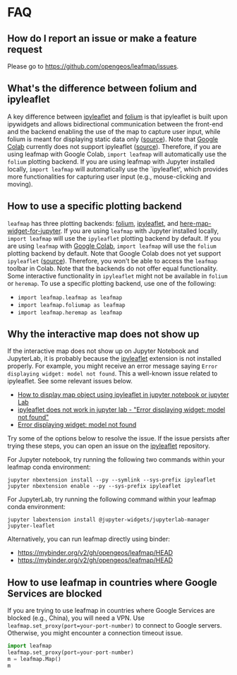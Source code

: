 # FAQ

## How do I report an issue or make a feature request

Please go to <https://github.com/opengeos/leafmap/issues>.

## What's the difference between folium and ipyleaflet

A key difference between [ipyleaflet](https://github.com/jupyter-widgets/ipyleaflet) and [folium](https://github.com/python-visualization/folium) is that ipyleaflet is built upon ipywidgets and allows bidirectional communication between the front-end and the backend enabling the use of the map to capture user input, while folium is meant for displaying static data only ([source](https://blog.jupyter.org/interactive-gis-in-jupyter-with-ipyleaflet-52f9657fa7a)). Note that [Google Colab](https://colab.research.google.com/) currently does not support ipyleaflet ([source](https://github.com/googlecolab/colabtools/issues/498#issuecomment-695335421)). Therefore, if you are using leafmap
with Google Colab, `import leafmap` will automatically use the `folium` plotting backend. If you are using leafmap with Jupyter installed locally, `import leafmap` will automatically use the `ipyleaflet', which provides more functionalities for capturing user input (e.g., mouse-clicking and moving).

## How to use a specific plotting backend

`leafmap` has three plotting backends: [folium](https://github.com/python-visualization/folium), [ipyleaflet](https://github.com/jupyter-widgets/ipyleaflet), and [here-map-widget-for-jupyter](https://github.com/heremaps/here-map-widget-for-jupyter). If you are using `leafmap` with Jupyter installed locally, `import leafmap` will use the `ipyleaflet` plotting backend by default. If you are using `leafmap` with [Google Colab](https://githubtocolab.com/opengeos/leafmap/blob/master/examples/notebooks/01_leafmap_intro.ipynb), `import leafmap` will use the `folium` plotting backend by default. Note that Google Colab does not yet support `ipyleaflet` ([source](https://github.com/googlecolab/colabtools/issues/498#issuecomment-695335421)). Therefore, you won't be able to access the `leafmap` toolbar in Colab. Note that the backends do not offer equal functionality. Some interactive functionality in `ipyleaflet` might not be available in `folium` or `heremap`. To use a specific plotting backend, use one of the following:

-   `import leafmap.leafmap as leafmap`
-   `import leafmap.foliumap as leafmap`
-   `import leafmap.heremap as leafmap`

## Why the interactive map does not show up

If the interactive map does not show up on Jupyter Notebook and JupyterLab, it is probably because the [ipyleaflet](https://github.com/jupyter-widgets/ipyleaflet) extension is not installed properly.
For example, you might receive an error message saying `Error displaying widget: model not found`. This a well-known issue related to ipyleaflet. See some relevant issues below.

-   [How to display map object using ipyleaflet in jupyter notebook or jupyter Lab](https://github.com/jupyter-widgets/ipyleaflet/issues/739)
-   [ipyleaflet does not work in jupyter lab - "Error displaying widget: model not found"](https://github.com/jupyter-widgets/ipyleaflet/issues/418)
-   [Error displaying widget: model not found](https://github.com/jupyter-widgets/ipyleaflet/issues/504)

Try some of the options below to resolve the issue. If the issue persists after trying these steps, you can open an issue on the [ipyleaflet](https://github.com/jupyter-widgets/ipyleaflet/issues) repository.

For Jupyter notebook, try running the following two commands within your leafmap conda environment:

```
jupyter nbextension install --py --symlink --sys-prefix ipyleaflet
jupyter nbextension enable --py --sys-prefix ipyleaflet
```

For JupyterLab, try running the following command within your leafmap conda environment:

```
jupyter labextension install @jupyter-widgets/jupyterlab-manager jupyter-leaflet

```

Alternatively, you can run leafmap directly using binder:

-   <https://mybinder.org/v2/gh/opengeos/leafmap/HEAD>
-   <https://mybinder.org/v2/gh/opengeos/leafmap/HEAD>

## How to use leafmap in countries where Google Services are blocked

If you are trying to use leafmap in countries where Google Services are blocked (e.g., China), you will need a VPN. Use `leafmap.set_proxy(port=your-port-number)` to connect to Google servers. Otherwise, you might encounter a connection timeout issue.

```python
import leafmap
leafmap.set_proxy(port=your-port-number)
m = leafmap.Map()
m
```
